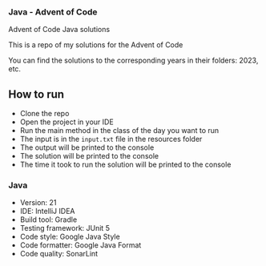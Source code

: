 ### Java - Advent of Code

Advent of Code Java solutions

This is a repo of my solutions for the Advent of Code

You can find the solutions to the corresponding years in their folders: 2023, etc.

## How to run
- Clone the repo
- Open the project in your IDE
- Run the main method in the class of the day you want to run
- The input is in the `input.txt` file in the resources folder
- The output will be printed to the console
- The solution will be printed to the console
- The time it took to run the solution will be printed to the console

### Java
- Version: 21
- IDE: IntelliJ IDEA
- Build tool: Gradle
- Testing framework: JUnit 5
- Code style: Google Java Style
- Code formatter: Google Java Format
- Code quality: SonarLint
